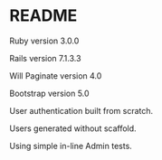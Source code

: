 # README

Ruby version 3.0.0

Rails version 7.1.3.3

Will Paginate version 4.0

Bootstrap version 5.0

User authentication built from scratch. 

Users generated without scaffold. 

Using simple in-line Admin tests.
